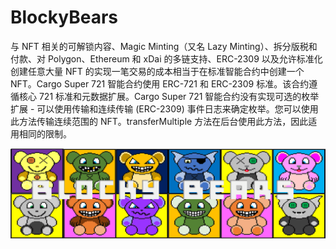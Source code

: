 # BlockyBears

与 NFT 相关的可解锁内容、Magic Minting（又名 Lazy Minting）、拆分版税和付款、对 Polygon、Ethereum 和 xDai 的多链支持、ERC-2309 以及允许标准化创建任意大量 NFT 的实现一笔交易的成本相当于在标准智能合约中创建一个 NFT。Cargo Super 721 智能合约使用 ERC-721 和 ERC-2309 标准。该合约遵循核心 721 标准和元数据扩展。Cargo Super 721 智能合约没有实现可选的枚举扩展 - 可以使用传输和连续传输 (ERC-2309) 事件日志来确定枚举。您可以使用此方法传输连续范围的 NFT。transferMultiple 方法在后台使用此方法，因此适用相同的限制。

![NFT](unnamed.png)
